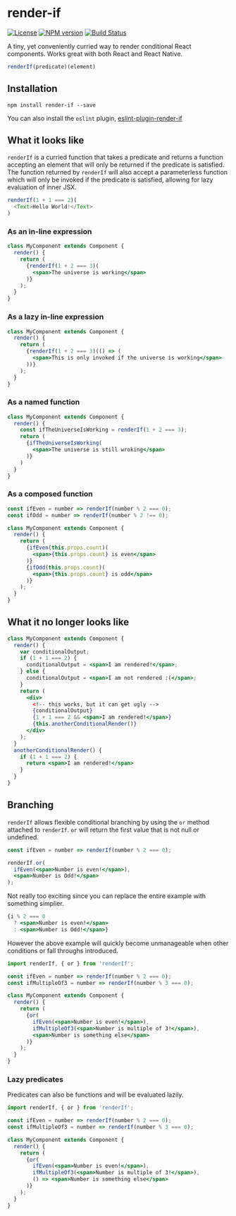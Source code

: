 # render-if
[![License](http://img.shields.io/badge/license-MIT-blue.svg?style=flat)](https://npmjs.org/package/render-if)
[![NPM version](http://img.shields.io/npm/v/render-if.svg?style=flat)](https://npmjs.org/package/render-if)
[![Build Status](http://img.shields.io/travis/ajwhite/render-if.svg?style=flat)](http://travis-ci.org/ajwhite/render-if)

A tiny, yet conveniently curried way to render conditional React components. Works great with both React and React Native.

```js
renderIf(predicate)(element)
```

## Installation

```
npm install render-if --save
```

You can also install the `eslint` plugin, [eslint-plugin-render-if](https://github.com/v-technologies/eslint-plugin-render-if)

## What it looks like

`renderIf` is a curried function that takes a predicate and returns a function accepting an element that will only be returned if the predicate is satisfied.
The function returned by `renderIf` will also accept a parameterless function which will only be invoked if the predicate is satisfied, allowing for lazy evaluation of inner JSX.

```js
renderIf(1 + 1 === 2)(
  <Text>Hello World!</Text>
)
```

### As an in-line expression

```jsx
class MyComponent extends Component {
  render() {
    return (
      {renderIf(1 + 2 === 3)(
        <span>The universe is working</span>
      )}
    );
  }
}
```

### As a lazy in-line expression

```jsx
class MyComponent extends Component {
  render() {
    return (
      {renderIf(1 + 2 === 3)(() => (
        <span>This is only invoked if the universe is working</span>
      ))}
    );
  }
}
```

### As a named function

```jsx
class MyComponent extends Component {
  render() {
    const ifTheUniverseIsWorking = renderIf(1 + 2 === 3);
    return (
      {ifTheUniverseIsWorking(
        <span>The universe is still wroking</span>
      )}
    )
  }
}
```

### As a composed function
```jsx
const ifEven = number => renderIf(number % 2 === 0);
const ifOdd = number => renderIf(number % 2 !== 0);

class MyComponent extends Component {
  render() {
    return (
      {ifEven(this.props.count)(
        <span>{this.props.count} is even</span>
      )}
      {ifOdd(this.props.count)(
        <span>{this.props.count} is odd</span>
      )}
    );
  }
}
```

## What it no longer looks like

```jsx
class MyComponent extends Component {
  render() {
    var conditionalOutput;
    if (1 + 1 === 2) {
      conditionalOutput = <span>I am rendered!</span>;
    } else {
      conditionalOutput = <span>I am not rendered :(</span>;
    }
    return (
      <div>
        <!-- this works, but it can get ugly -->
        {conditionalOutput}
        {1 + 1 === 2 && <span>I am rendered!</span>}
        {this.anotherConditionalRender()}
      </div>
    );
  }
  anotherConditionalRender() {
    if (1 + 1 === 2) {
      return <span>I am rendered!</span>
    }
  }
}
```

## Branching

`renderIf` allows flexible conditional branching by using the `or` method attached to `renderIf`. `or` will return the first value that is not null or undefined.

```jsx
const ifEven = number => renderIf(number % 2 === 0);

renderIf.or(
  ifEven(<span>Number is even!</span>),
  <span>Number is Odd!</span>  
);
```

Not really too exciting since you can replace the entire example with something simplier.

```jsx
{i % 2 === 0
  ? <span>Number is even!</span>
  : <span>Number is Odd!</span>}
```

However the above example will quickly become unmanageable when other conditions or fall throughs introduced.

```jsx
import renderIf, { or } from 'renderIf';

const ifEven = number => renderIf(number % 2 === 0);
const ifMultipleOf3 = number => renderIf(number % 3 === 0);

class MyComponent extends Component {
  render() {
    return (
      {or(
        ifEven(<span>Number is even!</span>),
        ifMultipleOf3(<span>Number is multiple of 3!</span>),
        <span>Number is something else</span>
      )}
    );
  }
}
```

### Lazy predicates

Predicates can also be functions and will be evaluated lazily.

```jsx
import renderIf, { or } from 'renderIf';

const ifEven = number => renderIf(number % 2 === 0);
const ifMultipleOf3 = number => renderIf(number % 3 === 0);

class MyComponent extends Component {
  render() {
    return (
      {or(
        ifEven(<span>Number is even!</span>),
        ifMultipleOf3(<span>Number is multiple of 3!</span>),
        () => <span>Number is something else</span>
      )}
    );
  }
}
```
